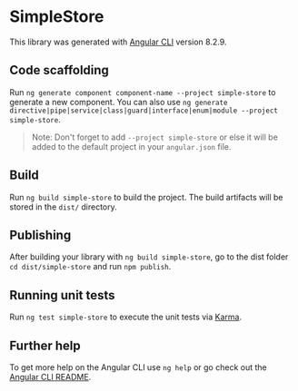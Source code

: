 # SimpleStore

This library was generated with [Angular CLI](https://github.com/angular/angular-cli) version 8.2.9.

## Code scaffolding

Run `ng generate component component-name --project simple-store` to generate a new component. You can also use `ng generate directive|pipe|service|class|guard|interface|enum|module --project simple-store`.
> Note: Don't forget to add `--project simple-store` or else it will be added to the default project in your `angular.json` file. 

## Build

Run `ng build simple-store` to build the project. The build artifacts will be stored in the `dist/` directory.

## Publishing

After building your library with `ng build simple-store`, go to the dist folder `cd dist/simple-store` and run `npm publish`.

## Running unit tests

Run `ng test simple-store` to execute the unit tests via [Karma](https://karma-runner.github.io).

## Further help

To get more help on the Angular CLI use `ng help` or go check out the [Angular CLI README](https://github.com/angular/angular-cli/blob/master/README.md).

